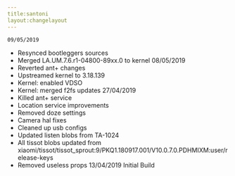 ```yaml
---
title:santoni
layout:changelayout
---
```

    09/05/2019
* Resynced bootleggers sources
* Merged LA.UM.7.6.r1-04800-89xx.0 to kernel
    08/05/2019
* Reverted ant+ changes
* Upstreamed kernel to 3.18.139
* Kernel: enabled VDSO
* Kernel: merged f2fs updates
    27/04/2019
* Killed ant+ service
* Location service improvements
* Removed doze settings
* Camera hal fixes
* Cleaned up usb configs
* Updated listen blobs from TA-1024
* All tissot blobs updated from xiaomi/tissot/tissot_sprout:9/PKQ1.180917.001/V10.0.7.0.PDHMIXM:user/release-keys
* Removed useless props
    13/04/2019
Initial Build